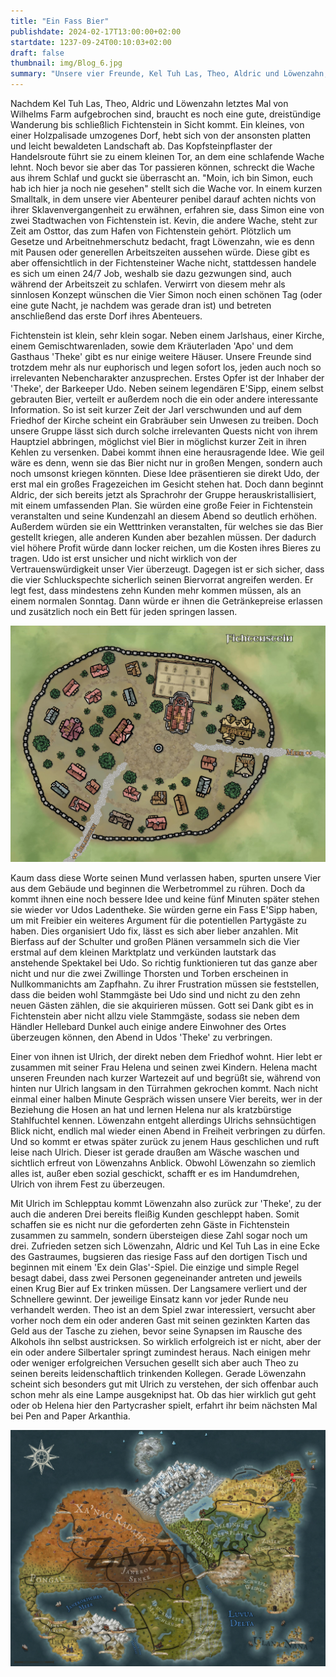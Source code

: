 ```yaml
---
title: "Ein Fass Bier"
publishdate: 2024-02-17T13:00:00+02:00
startdate: 1237-09-24T00:10:03+02:00
draft: false
thumbnail: img/Blog_6.jpg
summary: "Unsere vier Freunde, Kel Tuh Las, Theo, Aldric und Löwenzahn, erreichen in dieser Session das kleine Dorf Fichtenstein. Anstatt sich nach einer möglichen Hauptquest umzusehen, planen sie lieber eine Party mit ihrem neuen besten Freund, dem Barkeeper Udo. Bei der Organisation lernen sie unter anderem auch den Dorfbewohner Ulrich etwas besser kennen. Was es mit diesem und seiner Frau Helena auf sich hat, erfahrt ihr hier:"
---
```


Nachdem Kel Tuh Las, Theo, Aldric und Löwenzahn letztes Mal von Wilhelms Farm aufgebrochen sind, braucht es noch eine gute, dreistündige Wanderung bis schließlich Fichtenstein in Sicht kommt. Ein kleines, von einer Holzpalisade umzogenes Dorf, hebt sich von der ansonsten platten und leicht bewaldeten Landschaft ab. Das Kopfsteinpflaster der Handelsroute führt sie zu einem kleinen Tor, an dem eine schlafende Wache lehnt. Noch bevor sie aber das Tor passieren können, schreckt die Wache aus ihrem Schlaf und guckt sie überrascht an. "Moin, ich bin Simon, euch hab ich hier ja noch nie gesehen" stellt sich die Wache vor. In einem kurzen Smalltalk, in dem unsere vier Abenteurer penibel darauf achten nichts von ihrer Sklavenvergangenheit zu erwähnen, erfahren sie, dass Simon eine von zwei Stadtwachen von Fichtenstein ist. Kevin, die andere Wache, steht zur Zeit am Osttor, das zum Hafen von Fichtenstein gehört. Plötzlich um Gesetze und Arbeitnehmerschutz bedacht, fragt Löwenzahn, wie es denn mit Pausen oder generellen Arbeitszeiten aussehen würde. Diese gibt es aber offensichtlich in der Fichtensteiner Wache nicht, stattdessen handele es sich um einen 24/7 Job, weshalb sie dazu gezwungen sind, auch während der Arbeitszeit zu schlafen. Verwirrt von diesem mehr als sinnlosen Konzept wünschen die Vier Simon noch einen schönen Tag (oder eine gute Nacht, je nachdem was gerade dran ist) und betreten anschließend das erste Dorf ihres Abenteuers.

Fichtenstein ist klein, sehr klein sogar. Neben einem Jarlshaus, einer Kirche, einem Gemischtwarenladen, sowie dem Kräuterladen 'Apo' und dem Gasthaus 'Theke' gibt es nur einige weitere Häuser. Unsere Freunde sind trotzdem mehr als nur euphorisch und legen sofort los, jeden auch noch so irrelevanten Nebencharakter anzusprechen.
Erstes Opfer ist der Inhaber der 'Theke', der Barkeeper Udo. Neben seinem legendären E'Sipp, einem selbst gebrauten Bier, verteilt er außerdem noch die ein oder andere interessante Information. So ist seit kurzer Zeit der Jarl verschwunden und auf dem Friedhof der Kirche scheint ein Grabräuber sein Unwesen zu treiben. Doch unsere Gruppe lässt sich durch solche irrelevanten Quests nicht von ihrem Hauptziel abbringen, möglichst viel Bier in möglichst kurzer Zeit in ihren Kehlen zu versenken. Dabei kommt ihnen eine herausragende Idee. Wie geil wäre es denn, wenn sie das Bier nicht nur in großen Mengen, sondern auch noch umsonst kriegen könnten. Diese Idee präsentieren sie direkt Udo, der erst mal ein großes Fragezeichen im Gesicht stehen hat. Doch dann beginnt Aldric, der sich bereits jetzt als Sprachrohr der Gruppe herauskristallisiert, mit einem umfassenden Plan. Sie würden eine große Feier in Fichtenstein veranstalten und seine Kundenzahl an diesem Abend so deutlich erhöhen. Außerdem würden sie ein Wetttrinken veranstalten, für welches sie das Bier gestellt kriegen, alle anderen Kunden aber bezahlen müssen. Der dadurch viel höhere Profit würde dann locker reichen, um die Kosten ihres Bieres zu tragen. Udo ist erst unsicher und nicht wirklich von der Vertrauenswürdigkeit unser Vier überzeugt. Dagegen ist er sich sicher, dass die vier Schluckspechte sicherlich seinen Biervorrat angreifen werden. Er legt fest, dass mindestens zehn Kunden mehr kommen müssen, als an einem normalen Sonntag. Dann würde er ihnen die Getränkepreise erlassen und zusätzlich noch ein Bett für jeden springen lassen.

<div class="center">
  <img class="img-fluid" title="Karte Fichtenstein" alt="Karte Fichtenstein." src="./img/fichtenstein.jpg" />
</div>

Kaum dass diese Worte seinen Mund verlassen haben, spurten unsere Vier aus dem Gebäude und beginnen die Werbetrommel zu rühren. Doch da kommt ihnen eine noch bessere Idee und keine fünf Minuten später stehen sie wieder vor Udos Ladentheke. Sie würden gerne ein Fass E'Sipp haben, um mit Freibier ein weiteres Argument für die potentiellen Partygäste zu haben. Dies organisiert Udo fix, lässt es sich aber lieber anzahlen. Mit Bierfass auf der Schulter und großen Plänen versammeln sich die Vier erstmal auf dem kleinen Marktplatz und verkünden lautstark das anstehende Spektakel bei Udo. So richtig funktionieren tut das ganze aber nicht und nur die zwei Zwillinge Thorsten und Torben erscheinen in Nullkommanichts am Zapfhahn. Zu ihrer Frustration müssen sie feststellen, dass die beiden wohl Stammgäste bei Udo sind und nicht zu den zehn neuen Gästen zählen, die sie akquirieren müssen. Gott sei Dank gibt es in Fichtenstein aber nicht allzu viele Stammgäste, sodass sie neben dem Händler Hellebard Dunkel auch einige andere Einwohner des Ortes überzeugen können, den Abend in Udos 'Theke' zu verbringen.

Einer von ihnen ist Ulrich, der direkt neben dem Friedhof wohnt. Hier lebt er zusammen mit seiner Frau Helena und seinen zwei Kindern. Helena macht unseren Freunden nach kurzer Wartezeit auf und begrüßt sie, während von hinten nur Ulrich langsam in den Türrahmen gekrochen kommt. Nach nicht einmal einer halben Minute Gespräch wissen unsere Vier bereits, wer in der Beziehung die Hosen an hat und lernen Helena nur als kratzbürstige Stahlfuchtel kennen. Löwenzahn entgeht allerdings Ulrichs sehnsüchtigen Blick nicht, endlich mal wieder einen Abend in Freiheit verbringen zu dürfen. Und so kommt er etwas später zurück zu jenem Haus geschlichen und ruft leise nach Ulrich. Dieser ist gerade draußen am Wäsche waschen und sichtlich erfreut von Löwenzahns Anblick. Obwohl Löwenzahn so ziemlich alles ist, außer eben sozial geschickt, schafft er es im Handumdrehen, Ulrich von ihrem Fest zu überzeugen.

Mit Ulrich im Schlepptau kommt Löwenzahn also zurück zur 'Theke', zu der auch die anderen Drei bereits fleißig Kunden geschleppt haben. Somit schaffen sie es nicht nur die geforderten zehn Gäste in Fichtenstein zusammen zu sammeln, sondern übersteigen diese Zahl sogar noch um drei. Zufrieden setzen sich Löwenzahn, Aldric und Kel Tuh Las in eine Ecke des Gastraumes, bugsieren das riesige Fass auf den dortigen Tisch und beginnen mit einem 'Ex dein Glas'-Spiel. Die einzige und simple Regel besagt dabei, dass zwei Personen gegeneinander antreten und jeweils einen Krug Bier auf Ex trinken müssen. Der Langsamere verliert und der Schnellere gewinnt. Der jeweilige Einsatz kann vor jeder Runde neu verhandelt werden. Theo ist an dem Spiel zwar interessiert, versucht aber vorher noch dem ein oder anderen Gast mit seinen gezinkten Karten das Geld aus der Tasche zu ziehen, bevor seine Synapsen im Rausche des Alkohols ihn selbst austricksen. So wirklich erfolgreich ist er nicht, aber der ein oder andere Silbertaler springt zumindest heraus. Nach einigen mehr oder weniger erfolgreichen Versuchen gesellt sich aber auch Theo zu seinen bereits leidenschaftlich trinkenden Kollegen. Gerade Löwenzahn scheint sich besonders gut mit Ulrich zu verstehen, der sich offenbar auch schon mehr als eine Lampe ausgeknipst hat. Ob das hier wirklich gut geht oder ob Helena hier den Partycrasher spielt, erfahrt ihr beim nächsten Mal bei Pen and Paper Arkanthia.

<div class="center">
  <img class="img-fluid" title="Weltkarte Arkanthia" alt="Weltkarte Arkanthia." src="./img/Arkanthia_Full_Map_Blog_6.jpg" />
</div>
